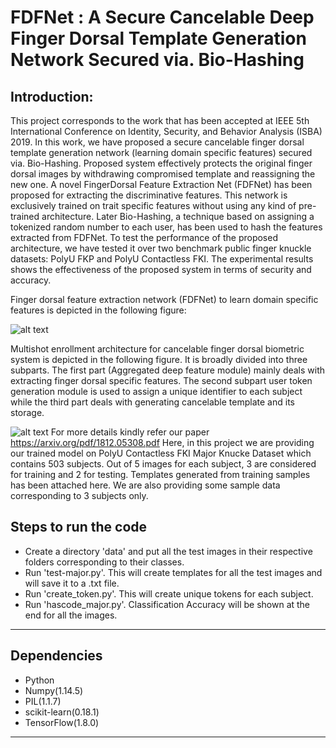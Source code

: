# FDFNet : A Secure Cancelable Deep Finger Dorsal Template Generation Network Secured via. Bio-Hashing

## Introduction: ##  
This project corresponds to the work that has been accepted at IEEE 5th International Conference on Identity, Security, and Behavior Analysis (ISBA) 2019. In this work, we have proposed a secure cancelable finger dorsal template generation network (learning domain specific features) secured via. Bio-Hashing. Proposed system effectively protects the original finger dorsal images by withdrawing compromised template and reassigning the new one. A novel FingerDorsal Feature Extraction Net (FDFNet) has been proposed for extracting the discriminative features. This network is exclusively trained on trait specific features without using any kind of pre-trained architecture. Later Bio-Hashing, a technique based on assigning a tokenized random number to each user, has been used to hash the features extracted from FDFNet. To test the performance of the proposed architecture, we have tested it over two benchmark public finger knuckle datasets: PolyU FKP and PolyU Contactless FKI. The experimental results shows the effectiveness of the proposed system in terms of security and accuracy.

Finger dorsal feature extraction network (FDFNet) to learn domain specific features is depicted in the following figure:

![alt text](https://github.com/ashisharora010/FDFNet/blob/master/images/image2.png "Logo Title Text 1") 

Multishot enrollment architecture for cancelable finger dorsal biometric system is depicted in the following figure.  It is broadly divided into three subparts. The first part (Aggregated deep feature module) mainly deals with extracting finger dorsal specific features. The second subpart user token generation module is used to assign a unique identifier to each subject while the third part deals with generating cancelable template and its storage. 

![alt text](https://github.com/ashisharora010/FDFNet/blob/master/images/image1.png "Logo Title Text 2")
For more details kindly refer our paper  https://arxiv.org/pdf/1812.05308.pdf
Here, in this project we are providing our trained model on PolyU Contactless FKI Major Knucke Dataset which contains 503 subjects. Out of 5 images for each subject, 3 are considered for training and 2 for testing. Templates generated from training samples has been attached here. We are also providing some sample data corresponding to 3 subjects only.

## Steps to run the code ##
* Create a directory 'data' and put all the test images in their respective folders corresponding to their classes.
* Run 'test-major.py'. This will create templates for all the test images and will save it to a .txt file.
* Run 'create_token.py'. This will create unique tokens for each subject.
* Run 'hascode_major.py'. Classification Accuracy will be shown at the end for all the images.
- - - -

## Dependencies ##
* Python
* Numpy(1.14.5)
* PIL(1.1.7)
* scikit-learn(0.18.1)
* TensorFlow(1.8.0)
- - - -


